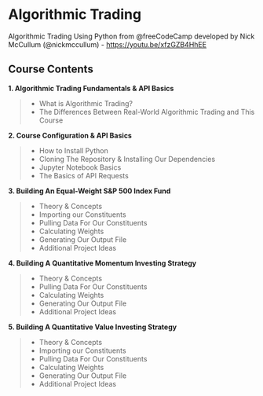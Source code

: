 # Algorithmic Trading
Algorithmic Trading Using Python from @freeCodeCamp developed by Nick McCullum (@nickmccullum) - https://youtu.be/xfzGZB4HhEE

## **Course Contents**
 
**1.  Algorithmic Trading Fundamentals & API Basics**
>* What is Algorithmic Trading?
>* The Differences Between Real-World Algorithmic Trading and This Course

**2.  Course Configuration & API Basics**
>* How to Install Python
>* Cloning The Repository & Installing Our Dependencies
>* Jupyter Notebook Basics
>* The Basics of API Requests

**3.  Building An Equal-Weight S&P 500 Index Fund**
>* Theory & Concepts
>* Importing our Constituents
>* Pulling Data For Our Constituents
>* Calculating Weights
>* Generating Our Output File
>* Additional Project Ideas

**4.  Building A Quantitative Momentum Investing Strategy**
>* Theory & Concepts
>* Pulling Data For Our Constituents
>* Calculating Weights
>* Generating Our Output File
>* Additional Project Ideas

**5.  Building A Quantitative Value Investing Strategy**
>* Theory & Concepts
>* Importing our Constituents
>* Pulling Data For Our Constituents
>* Calculating Weights
>* Generating Our Output File
>* Additional Project Ideas

